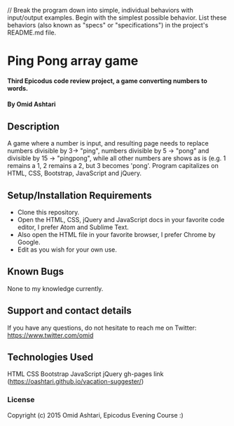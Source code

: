 

// Break the program down into simple, individual behaviors with input/output examples. Begin with the simplest possible behavior. List these behaviors (also known as "specs" or "specifications") in the project's README.md file.


# Ping Pong array game

#### Third Epicodus code review project, a game converting numbers to words.

#### By Omid Ashtari

## Description

A game where a number is input, and resulting page needs to replace numbers divisible by 3-> "ping", numbers divisible by 5 -> "pong" and divisible by 15 -> "pingpong", while all other numbers are shows as is (e.g. 1 remains a 1, 2 remains a 2, but 3 becomes 'pong'. Program capitalizes on HTML, CSS, Bootstrap, JavaScript and jQuery.

## Setup/Installation Requirements

* Clone this repository.
* Open the HTML, CSS, jQuery and JavaScript docs in your favorite code editor, I prefer Atom and Sublime Text.
* Also open the HTML file in your favorite browser, I prefer Chrome by Google.
* Edit as you wish for your own use.

## Known Bugs

None to my knowledge currently.

## Support and contact details

If you have any questions, do not hesitate to reach me on Twitter: https://www.twitter.com/omid

## Technologies Used

HTML
CSS
Bootstrap
JavaScript
jQuery
gh-pages link (https://oashtari.github.io/vacation-suggester/)

### License

Copyright (c) 2015 Omid Ashtari, Epicodus Evening Course :)
